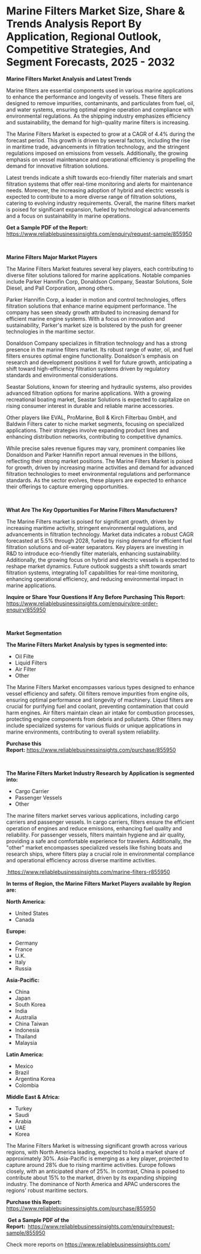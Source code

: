 <p><h1>Marine Filters Market Size, Share & Trends Analysis Report By Application, Regional Outlook, Competitive Strategies, And Segment Forecasts, 2025 - 2032</h1></p><p><strong>Marine Filters Market Analysis and Latest Trends</strong></p>
<p><p>Marine filters are essential components used in various marine applications to enhance the performance and longevity of vessels. These filters are designed to remove impurities, contaminants, and particulates from fuel, oil, and water systems, ensuring optimal engine operation and compliance with environmental regulations. As the shipping industry emphasizes efficiency and sustainability, the demand for high-quality marine filters is increasing.</p><p>The Marine Filters Market is expected to grow at a CAGR of 4.4% during the forecast period. This growth is driven by several factors, including the rise in maritime trade, advancements in filtration technology, and the stringent regulations imposed on emissions from vessels. Additionally, the growing emphasis on vessel maintenance and operational efficiency is propelling the demand for innovative filtration solutions. </p><p>Latest trends indicate a shift towards eco-friendly filter materials and smart filtration systems that offer real-time monitoring and alerts for maintenance needs. Moreover, the increasing adoption of hybrid and electric vessels is expected to contribute to a more diverse range of filtration solutions, catering to evolving industry requirements. Overall, the marine filters market is poised for significant expansion, fueled by technological advancements and a focus on sustainability in marine operations.</p></p>
<p><strong>Get a Sample PDF of the Report:&nbsp;</strong> <a href="https://www.reliablebusinessinsights.com/enquiry/request-sample/855950?utm_campaign=2439&utm_medium=2&utm_source=Github&utm_content=ia&utm_term=20022025&utm_id=marine-filters">https://www.reliablebusinessinsights.com/enquiry/request-sample/855950</a></p>
<p>&nbsp;</p>
<p><strong>Marine Filters Major Market Players</strong></p>
<p><p>The Marine Filters Market features several key players, each contributing to diverse filter solutions tailored for marine applications. Notable companies include Parker Hannifin Corp, Donaldson Company, Seastar Solutions, Sole Diesel, and Pall Corporation, among others.</p><p>Parker Hannifin Corp, a leader in motion and control technologies, offers filtration solutions that enhance marine equipment performance. The company has seen steady growth attributed to increasing demand for efficient marine engine systems. With a focus on innovation and sustainability, Parker's market size is bolstered by the push for greener technologies in the maritime sector.</p><p>Donaldson Company specializes in filtration technology and has a strong presence in the marine filters market. Its robust range of water, oil, and fuel filters ensures optimal engine functionality. Donaldson's emphasis on research and development positions it well for future growth, anticipating a shift toward high-efficiency filtration systems driven by regulatory standards and environmental considerations.</p><p>Seastar Solutions, known for steering and hydraulic systems, also provides advanced filtration options for marine applications. With a growing recreational boating market, Seastar Solutions is expected to capitalize on rising consumer interest in durable and reliable marine accessories.</p><p>Other players like EVAL, ProMarine, Boll & Kirch Filterbau GmbH, and Baldwin Filters cater to niche market segments, focusing on specialized applications. Their strategies involve expanding product lines and enhancing distribution networks, contributing to competitive dynamics.</p><p>While precise sales revenue figures may vary, prominent companies like Donaldson and Parker Hannifin report annual revenues in the billions, reflecting their strong market positions. The Marine Filters Market is poised for growth, driven by increasing marine activities and demand for advanced filtration technologies to meet environmental regulations and performance standards. As the sector evolves, these players are expected to enhance their offerings to capture emerging opportunities.</p></p>
<p>&nbsp;</p>
<p><strong>What Are The Key Opportunities For Marine Filters Manufacturers?</strong></p>
<p><p>The Marine Filters market is poised for significant growth, driven by increasing maritime activity, stringent environmental regulations, and advancements in filtration technology. Market data indicates a robust CAGR forecasted at 5.5% through 2028, fueled by rising demand for efficient fuel filtration solutions and oil-water separators. Key players are investing in R&D to introduce eco-friendly filter materials, enhancing sustainability. Additionally, the growing focus on hybrid and electric vessels is expected to reshape market dynamics. Future outlook suggests a shift towards smart filtration systems, integrating IoT capabilities for real-time monitoring, enhancing operational efficiency, and reducing environmental impact in marine applications.</p></p>
<p><strong>Inquire or Share Your Questions If Any Before Purchasing This Report:</strong> <a href="https://www.reliablebusinessinsights.com/enquiry/pre-order-enquiry/855950?utm_campaign=2439&utm_medium=2&utm_source=Github&utm_content=ia&utm_term=20022025&utm_id=marine-filters">https://www.reliablebusinessinsights.com/enquiry/pre-order-enquiry/855950</a></p>
<p>&nbsp;</p>
<p><strong>Market Segmentation</strong></p>
<p><strong>The Marine Filters Market Analysis by types is segmented into:</strong></p>
<p><ul><li>Oil Filte</li><li>Liquid Filters</li><li>Air Filter</li><li>Other</li></ul></p>
<p><p>The Marine Filters Market encompasses various types designed to enhance vessel efficiency and safety. Oil filters remove impurities from engine oils, ensuring optimal performance and longevity of machinery. Liquid filters are crucial for purifying fuel and coolant, preventing contamination that could harm engines. Air filters maintain clean air intake for combustion processes, protecting engine components from debris and pollutants. Other filters may include specialized systems for various fluids or unique applications in marine environments, contributing to overall system reliability.</p></p>
<p><strong>Purchase this Report:&nbsp;</strong><a href="https://www.reliablebusinessinsights.com/purchase/855950?utm_campaign=2439&utm_medium=2&utm_source=Github&utm_content=ia&utm_term=20022025&utm_id=marine-filters">https://www.reliablebusinessinsights.com/purchase/855950</a></p>
<p>&nbsp;</p>
<p><strong>The Marine Filters Market Industry Research by Application is segmented into:</strong></p>
<p><ul><li>Cargo Carrier</li><li>Passenger Vessels</li><li>Other</li></ul></p>
<p><p>The marine filters market serves various applications, including cargo carriers and passenger vessels. In cargo carriers, filters ensure the efficient operation of engines and reduce emissions, enhancing fuel quality and reliability. For passenger vessels, filters maintain hygiene and air quality, providing a safe and comfortable experience for travelers. Additionally, the "other" market encompasses specialized vessels like fishing boats and research ships, where filters play a crucial role in environmental compliance and operational efficiency across diverse maritime activities.</p></p>
<p><a href="https://www.reliablebusinessinsights.com/marine-filters-r855950?utm_campaign=2439&utm_medium=2&utm_source=Github&utm_content=ia&utm_term=20022025&utm_id=marine-filters">&nbsp;https://www.reliablebusinessinsights.com/marine-filters-r855950</a></p>
<p><strong>In terms of Region, the Marine Filters Market Players available by Region are:</strong></p>
<p>
    <p> <strong> North America: </strong>
        <ul>
            <li>United States</li>
            <li>Canada</li>
        </ul>
        </p> 
    <p> <strong> Europe: </strong>
        <ul>
            <li>Germany</li>
            <li>France</li>
            <li>U.K.</li>
            <li>Italy</li>
            <li>Russia</li>
        </ul>
        </p> 
    <p> <strong> Asia-Pacific: </strong>
        <ul>
            <li>China</li>
            <li>Japan</li>
            <li>South Korea</li>
            <li>India</li>
            <li>Australia</li>
            <li>China Taiwan</li>
            <li>Indonesia</li>
            <li>Thailand</li>
            <li>Malaysia</li>
        </ul>
        </p> 
    <p> <strong> Latin America: </strong>
        <ul>
            <li>Mexico</li>
            <li>Brazil</li>
            <li>Argentina Korea</li>
            <li>Colombia</li>
        </ul>
        </p> 
    <p> <strong> Middle East & Africa: </strong>
        <ul>
            <li>Turkey</li>
            <li>Saudi</li>
            <li>Arabia</li>
            <li>UAE</li>
            <li>Korea</li>
        </ul>
    </p>
    </p>
<p><p>The Marine Filters Market is witnessing significant growth across various regions, with North America leading, expected to hold a market share of approximately 30%. Asia-Pacific is emerging as a key player, projected to capture around 28% due to rising maritime activities. Europe follows closely, with an anticipated share of 25%. In contrast, China is poised to contribute about 15% to the market, driven by its expanding shipping industry. The dominance of North America and APAC underscores the regions' robust maritime sectors.</p></p>
<p><strong>Purchase this Report: </strong><a href="https://www.reliablebusinessinsights.com/purchase/855950?utm_campaign=2439&utm_medium=2&utm_source=Github&utm_content=ia&utm_term=20022025&utm_id=marine-filters">https://www.reliablebusinessinsights.com/purchase/855950</a></p>
<p>&nbsp;<strong>Get a Sample PDF of the Report:&nbsp;&nbsp;</strong><a href="https://www.reliablebusinessinsights.com/enquiry/request-sample/855950?utm_campaign=2439&utm_medium=2&utm_source=Github&utm_content=ia&utm_term=20022025&utm_id=marine-filters">https://www.reliablebusinessinsights.com/enquiry/request-sample/855950</a></p>
<p><strong></strong></p>
<p>Check more reports on <a href="https://www.reliablebusinessinsights.com/?utm_campaign=2439&utm_medium=2&utm_source=Github&utm_content=ia&utm_term=20022025&utm_id=marine-filters">https://www.reliablebusinessinsights.com/</a></p>